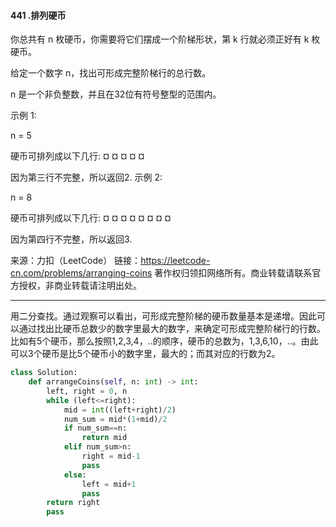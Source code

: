 #### 441 .排列硬币

你总共有 n 枚硬币，你需要将它们摆成一个阶梯形状，第 k 行就必须正好有 k 枚硬币。

给定一个数字 n，找出可形成完整阶梯行的总行数。

n 是一个非负整数，并且在32位有符号整型的范围内。

示例 1:

n = 5

硬币可排列成以下几行:
¤
¤ ¤
¤ ¤

因为第三行不完整，所以返回2.
示例 2:

n = 8

硬币可排列成以下几行:
¤
¤ ¤
¤ ¤ ¤
¤ ¤

因为第四行不完整，所以返回3.

来源：力扣（LeetCode）
链接：https://leetcode-cn.com/problems/arranging-coins
著作权归领扣网络所有。商业转载请联系官方授权，非商业转载请注明出处。

---



用二分查找。通过观察可以看出，可形成完整阶梯的硬币数量基本是递增。因此可以通过找出比硬币总数少的数字里最大的数字，来确定可形成完整阶梯行的行数。比如有5个硬币，那么按照1,2,3,4，..的顺序，硬币的总数为，1,3,6,10，..。由此可以3个硬币是比5个硬币小的数字里，最大的；而其对应的行数为2。

```Python
class Solution:
    def arrangeCoins(self, n: int) -> int:
        left, right = 0, n
        while (left<=right):
            mid = int((left+right)/2)
            num_sum = mid*(1+mid)/2
            if num_sum==n:
                return mid
            elif num_sum>n:
                right = mid-1
                pass
            else:
                left = mid+1
                pass
        return right
        pass
```